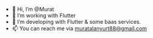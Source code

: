 - 👋 Hi, I’m @Murat
- 👀 I’m working with Flutter
- 🌱 I’m developing with Flutter & some baas services.
- 📫 You can reach me via muratalanyurt88@gmail.com
